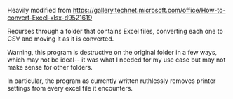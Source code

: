Heavily modified from https://gallery.technet.microsoft.com/office/How-to-convert-Excel-xlsx-d9521619

Recurses through a folder that contains Excel files, converting each one to CSV and moving it as it is converted.  

Warning, this program is destructive on the original folder in a few ways, which may not be ideal--
it was what I needed for my use case but may not make sense for other folders.

In particular, the program as currently written ruthlessly removes printer settings from every excel file it encounters.
